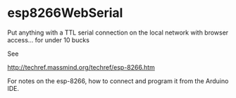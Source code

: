# esp8266WebSerial
Put anything with a TTL serial connection on the local network with browser access... for under 10 bucks

See 

http://techref.massmind.org/techref/esp-8266.htm

For notes on the esp-8266, how to connect and program it from the Arduino IDE.
